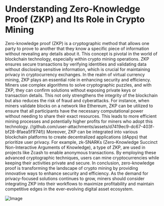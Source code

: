 # Understanding Zero-Knowledge Proof (ZKP) and Its Role in Crypto Mining
Zero-knowledge proof (ZKP) is a cryptographic method that allows one party to prove to another that they know a specific piece of information without revealing any details about it. This concept is pivotal in the world of blockchain technology, especially within crypto mining operations. ZKP ensures secure transactions by verifying identities and validating data without disclosing sensitive information, which is crucial for maintaining privacy in cryptocurrency exchanges.
In the realm of virtual currency mining, ZKP plays an essential role in enhancing security and efficiency. Miners use complex algorithms to solve cryptographic puzzles, and with ZKP, they can confirm solutions without exposing private keys or transaction details. This not only strengthens the integrity of the blockchain but also reduces the risk of fraud and cyberattacks. 
For instance, when miners validate blocks on a network like Ethereum, ZKP can be utilized to ensure that all participants have the necessary computational power without needing to share their exact resources. This leads to more efficient mining processes and potentially higher profits for miners who adopt this technology. 
 //github.com/user-attachments/assets/d7419ec9-dc67-403f-bf28-8faea5f1f74f))
Moreover, ZKP can be integrated into various blockchain platforms to create decentralized applications (dApps) that prioritize user privacy. For example, zk-SNARKs (Zero-Knowledge Succinct Non-Interactive Arguments of Knowledge), a type of ZKP, are used in projects like Zcash to enable anonymous transactions. By employing these advanced cryptographic techniques, users can mine cryptocurrencies while keeping their activities private and secure.
In conclusion, zero-knowledge proof is transforming the landscape of crypto mining by providing innovative ways to enhance security and efficiency. As the demand for privacy-focused solutions continues to grow, miners should consider integrating ZKP into their workflows to maximize profitability and maintain competitive edges in the ever-evolving digital asset ecosystem.


![Image](https://github.com/user-attachments/assets/d7419ec9-dc67-403f-bf28-8faea5f1f74f)